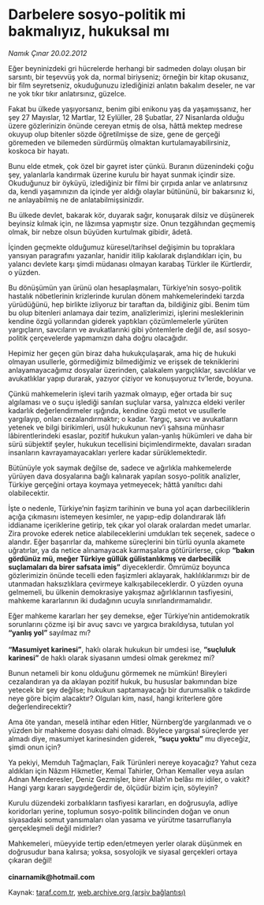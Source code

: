 # Darbelere sosyo-politik mi bakmalıyız, hukuksal mı

*Namık Çınar 20.02.2012*

<div class="yazi"><p>Eğer beyninizdeki gri hücrelerde herhangi bir sadmeden dolayı oluşan bir sarsıntı, bir teşevvüş yok da, normal biriyseniz; örneğin bir kitap okusanız, bir film seyretseniz, okuduğunuzu izlediğinizi anlatın bakalım deseler, ne var ne yok tıkır tıkır anlatırsınız, güzelce.</p>
<p>Fakat bu ülkede yaşıyorsanız, benim gibi enikonu yaş da yaşamışsanız, her şey 27 Mayıslar, 12 Martlar, 12 Eylüller, 28 Şubatlar, 27 Nisanlarda olduğu üzere gözlerinizin önünde cereyan etmiş de olsa, hâttâ mektep medrese okuyup olup bitenler sözde öğretilmişse de size, gene de gerçeği göremeden ve bilemeden sürdürmüş olmaktan kurtulamayabilirsiniz, koskoca bir hayatı.</p>
<p>Bunu elde etmek, çok özel bir gayret ister çünkü. Buranın düzenindeki çoğu şey, yalanlarla kandırmak üzerine kurulu bir hayat sunmak içindir size. Okuduğunuz bir öyküyü, izlediğiniz bir filmi bir çırpıda anlar ve anlatırsınız da, kendi yaşamınızın da içinde yer aldığı olaylar bütününü, bir bakarsınız ki, ne anlayabilmiş ne de anlatabilmişsinizdir.</p>
<p>Bu ülkede devlet, bakarak kör, duyarak sağır, konuşarak dilsiz ve düşünerek beyinsiz kılmak için, ne lâzımsa yapmıştır size. Onun tezgâhından geçmemiş olmak, bir nebze olsun büyüden kurtulmak gibidir, âdetâ.</p>
<p>İçinden geçmekte olduğumuz küresel/tarihsel değişimin bu topraklara yansıyan paragrafını yazanlar, hanidir itilip kakılarak dışlandıkları için, bu yalancı devlete karşı şimdi müdanası olmayan karabaş Türkler ile Kürtlerdir, o yüzden.</p>
<p>Bu dönüşümün yan ürünü olan hesaplaşmaları, Türkiye’nin sosyo-politik hastalık nöbetlerinin krizlerinde kurulan dönem mahkemelerindeki tarzda yürüdüğünü, hep birlikte izliyoruz bir taraftan da, bildiğiniz gibi. Benim tüm bu olup bitenleri anlamaya dair tezim, analizlerimizi, işlerini mesleklerinin kendine özgü yollarından giderek yaptıkları çözümlemelerle yürüten yargıçların, savcıların ve avukatlarınki gibi yöntemlerle değil de, asıl sosyo-politik çerçevelerde yapmamızın daha doğru olacağıdır.</p>
<p>Hepimiz her geçen gün biraz daha hukukçulaşarak, ama hiç de hukuki olmayan usullerle, görmediğimiz bilmediğimiz ve erişsek de tekniklerini anlayamayacağımız dosyalar üzerinden, çalakalem yargıçlıklar, savcılıklar ve avukatlıklar yapıp durarak, yazıyor çiziyor ve konuşuyoruz tv’lerde, boyuna.</p>
<p>Çünkü mahkemelerin işlevi tarih yazmak olmayıp, eğer ortada bir suç algılaması ve o suçu işlediği sanılan suçlular varsa, yalnızca eldeki veriler kadarlık değerlendirmeler ışığında, kendine özgü metot ve usullerle yargılayıp, onları cezalandırmaktır; o kadar. Yargıç, savcı ve avukatların yetenek ve bilgi birikimleri, usûl hukukunun nev’i şahsına münhasır lâbirentlerindeki esaslar, pozitif hukukun yalan-yanlış hükümleri ve daha bir sürü sübjektif şeyler, hukukun tecellisini biçimlendirmekte, davaları sıradan insanların kavrayamayacakları yerlere kadar sürüklemektedir.</p>
<p>Bütünüyle yok saymak değilse de, sadece ve ağırlıkla mahkemelerde yürüyen dava dosyalarına bağlı kalınarak yapılan sosyo-politik analizler, Türkiye gerçeğini ortaya koymaya yetmeyecek; hâttâ yanıltıcı dahi olabilecektir.</p>
<p>İşte o nedenle, Türkiye’nin faşizm tarihinin ve buna yol açan darbeciliklerin açığa çıkmasını istemeyen kesimler, ne yapıp-edip dolandırarak lâfı iddianame içeriklerine getirip, tek çıkar yol olarak oralardan medet umarlar. Zira provoke ederek netice alabileceklerini umdukları tek seçenek, sadece o alandır. Eğer başarırlar da, mahkeme süreçlerini bin türlü oyunla akamete uğratırlar, ya da netice alınamayacak karmaşalara götürürlerse, çıkıp <b>“bakın gördünüz mü, meğer Türkiye güllük gülistanlıkmış ve darbecilik suçlamaları da birer safsata imiş”</b> diyeceklerdir. Ömrümüz boyunca gözlerimizin önünde tecelli eden faşizmleri aklayarak, haklılıklarımızı bir de utanmadan haksızlıklara çevirmeye kalkışabileceklerdir. O yüzden oyuna gelmemeli, bu ülkenin demokrasiye yakışmaz ağırlıklarının tasfiyesini, mahkeme kararlarının iki dudağının ucuyla sınırlandırmamalıdır.</p>
<p>Eğer mahkeme kararları her şey demekse, eğer Türkiye’nin antidemokratik sorunlarını çözme işi bir avuç savcı ve yargıca bırakıldıysa, tutulan yol <b>“yanlış yol” </b>sayılmaz mı?<br/><br/><b>“Masumiyet karinesi”</b>, haklı olarak hukukun bir umdesi ise, <b>“suçluluk karinesi”</b> de haklı olarak siyasanın umdesi olmak gerekmez mi?</p>
<p>Bunun netameli bir konu olduğunu görmemek ne mümkün! Bireyleri cezalandıran ya da aklayan pozitif hukuk, bu hususlar bakımından bize yetecek bir şey değilse; hukukun saptamayacağı bir durumsallık o takdirde neye göre biçim alacaktır? Olguları kim, nasıl, hangi kriterlere göre değerlendirecektir? </p>
<p>Ama öte yandan, meselâ intihar eden Hitler, Nürnberg’de yargılanmadı ve o yüzden bir mahkeme dosyası dahi olmadı. Böylece yargısal süreçlerde yer almadı diye, masumiyet karinesinden giderek, <b>“suçu yoktu”</b> mu diyeceğiz, şimdi onun için?</p>
<p>Ya pekiyi, Memduh Tağmaçları, Faik Türünleri nereye koyacağız? Yahut ceza aldıkları için Nâzım Hikmetler, Kemal Tahirler, Orhan Kemaller veya asılan Adnan Menderesler, Deniz Gezmişler, birer Allah’ın belâsı mı idiler, o vakit? Hangi yargı kararı saygıdeğerdir de, ölçüdür bizim için, söyleyin?</p>
<p>Kurulu düzendeki zorbalıkların tasfiyesi kararları, en doğrusuyla, adliye koridorları yerine, toplumun sosyo-politik bilincinden doğan ve onun siyasadaki somut yansımaları olan yasama ve yürütme tasarruflarıyla gerçekleşmeli değil midirler?</p>
<p>Mahkemeleri, müeyyide tertip eden/etmeyen yerler olarak düşünmek en doğrusudur bana kalırsa; yoksa, sosyolojik ve siyasal gerçekleri ortaya çıkaran değil!<br/><br/><b>cinarnamik@hotmail.com</b></p>
</div>

Kaynak: [taraf.com.tr](http://www.taraf.com.tr/namik-cinar/makale-darbelere-sosyo-politik-mi-bakmaliyiz-hukuksal-mi.htm), [web.archive.org (arşiv bağlantısı)](http://web.archive.org/web/20130623181604/http://www.taraf.com.tr/namik-cinar/makale-darbelere-sosyo-politik-mi-bakmaliyiz-hukuksal-mi.htm)
